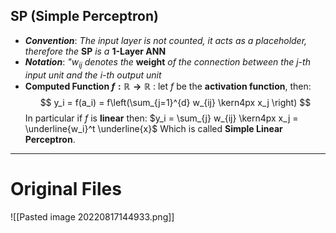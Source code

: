 ## SP (Simple Perceptron)
- ***Convention***: *The input layer is not counted, it acts as a placeholder, therefore the* **SP** *is a* **$1$-Layer ANN**
- ***Notation***: *"$w_{ij}$ denotes the* **weight** *of the connection between the $j$-th input unit and the $i$-th output unit*
- **Computed Function $f : \mathbb{R} \to \mathbb{R}$** : let $f$ be the **activation function**, then:
$$
y_i = f(a_i) = f\left(\sum_{j=1}^{d} w_{ij} \kern4px x_j \right)
$$
In particular if $f$ is **linear** then: $y_i = \sum_{j} w_{ij} \kern4px x_j = \underline{w_i}^t \underline{x}$ 
Which is called **Simple Linear Perceptron**.

---
# Original Files
![[Pasted image 20220817144933.png]]
